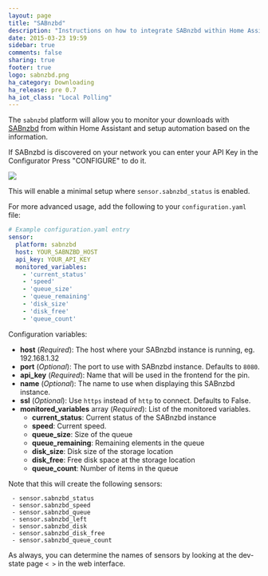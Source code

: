 ```yaml
---
layout: page
title: "SABnzbd"
description: "Instructions on how to integrate SABnzbd within Home Assistant."
date: 2015-03-23 19:59
sidebar: true
comments: false
sharing: true
footer: true
logo: sabnzbd.png
ha_category: Downloading
ha_release: pre 0.7
ha_iot_class: "Local Polling"
---
```



The `sabnzbd` platform will allow you to monitor your downloads with [SABnzbd](http://sabnzbd.org) from within Home Assistant and setup automation based on the information.

If SABnzbd is discovered on your network you can enter your API Key in the Configurator Press "CONFIGURE" to do it.

<p class='img'>
  <img src='{{site_root}}/images/screenshots/sabnzbd-configure.png' />
</p>

This will enable a minimal setup where `sensor.sabnzbd_status` is enabled.


For more advanced usage, add the following to your `configuration.yaml` file:

```yaml
# Example configuration.yaml entry
sensor:
  platform: sabnzbd
  host: YOUR_SABNZBD_HOST
  api_key: YOUR_API_KEY
  monitored_variables:
    - 'current_status'
    - 'speed'
    - 'queue_size'
    - 'queue_remaining'
    - 'disk_size'
    - 'disk_free'
    - 'queue_count'
```

Configuration variables:

- **host** (*Required*): The host where your SABnzbd instance is running, eg. 192.168.1.32
- **port** (*Optional*): The port to use with SABnzbd instance. Defaults to `8080`.
- **api_key** (*Required*): Name that will be used in the frontend for the pin.
- **name** (*Optional*): The name to use when displaying this SABnzbd instance.
- **ssl** (*Optional*): Use `https` instead of `http` to connect. Defaults to False.
- **monitored_variables** array (*Required*): List of the monitored variables.
  - **current_status**: Current status of the SABnzbd instance
  - **speed**: Current speed.
  - **queue_size**: Size of the queue
  - **queue_remaining**: Remaining elements in the queue
  - **disk_size**: Disk size of the storage location
  - **disk_free**: Free disk space at the storage location
  - **queue_count**: Number of items in the queue

Note that this will create the following sensors:

```
 - sensor.sabnzbd_status
 - sensor.sabnzbd_speed
 - sensor.sabnzbd_queue
 - sensor.sabnzbd_left
 - sensor.sabnzbd_disk
 - sensor.sabnzbd_disk_free
 - sensor.sabnzbd_queue_count
```

As always, you can determine the names of sensors by looking at the dev-state page `< >` in the web interface.
